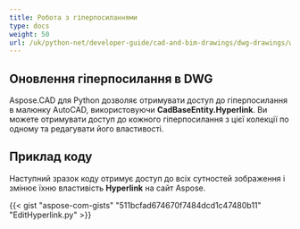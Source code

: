 ```yaml
---
title: Робота з гіперпосиланнями
type: docs
weight: 50
url: /uk/python-net/developer-guide/cad-and-bim-drawings/dwg-drawings/working-with-hyperlinks/
---
```


## **Оновлення гіперпосилання в DWG**

Aspose.CAD для Python дозволяє отримувати доступ до гіперпосилання в малюнку AutoCAD, використовуючи **CadBaseEntity.Hyperlink**. Ви можете отримувати доступ до кожного гіперпосилання з цієї колекції по одному та редагувати його властивості.

## Приклад коду

Наступний зразок коду отримує доступ до всіх сутностей зображення і змінює їхню властивість **Hyperlink** на сайт Aspose.

{{< gist "aspose-com-gists" "511bcfad674670f7484dcd1c47480b11" "EditHyperlink.py" >}}
